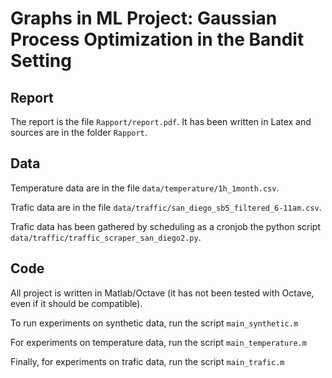 # Graphs in ML Project: Gaussian Process Optimization in the Bandit Setting

## Report
The report is the file ```Rapport/report.pdf```. It has been written in Latex and sources are in the folder ```Rapport```.

## Data
Temperature data are in the file ```data/temperature/1h_1month.csv```.

Trafic data are in the file ```data/traffic/san_diego_sb5_filtered_6-11am.csv```.

Trafic data has been gathered by scheduling as a cronjob the python script ```data/traffic/traffic_scraper_san_diego2.py```.

## Code
All project is written in Matlab/Octave (it has not been tested with Octave, even if it should be compatible).

To run experiments on synthetic data, run the script ```main_synthetic.m```

For experiments on temperature data, run the script ```main_temperature.m```

Finally, for experiments on trafic data, run the script ```main_trafic.m```
